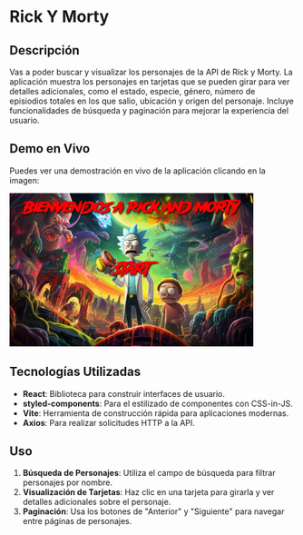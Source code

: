 # Rick Y Morty

## Descripción

Vas a poder buscar y visualizar los personajes de la API de Rick y Morty. La aplicación muestra los personajes en tarjetas que se pueden girar para ver detalles adicionales, como el estado, especie, género, número de episiodios totales en los que salio, ubicación y origen del personaje. Incluye funcionalidades de búsqueda y paginación para mejorar la experiencia del usuario.


## Demo en Vivo

Puedes ver una demostración en vivo de la aplicación clicando en la imagen: 

[![Captura de Pantalla](src/assets/Captura.PNG)](https://api-rick-morty-theta.vercel.app)



## Tecnologías Utilizadas

- **React**: Biblioteca para construir interfaces de usuario.
- **styled-components**: Para el estilizado de componentes con CSS-in-JS.
- **Vite**: Herramienta de construcción rápida para aplicaciones modernas.
- **Axios**: Para realizar solicitudes HTTP a la API.

## Uso

1. **Búsqueda de Personajes**: Utiliza el campo de búsqueda para filtrar personajes por nombre.
2. **Visualización de Tarjetas**: Haz clic en una tarjeta para girarla y ver detalles adicionales sobre el personaje.
3. **Paginación**: Usa los botones de "Anterior" y "Siguiente" para navegar entre páginas de personajes.

